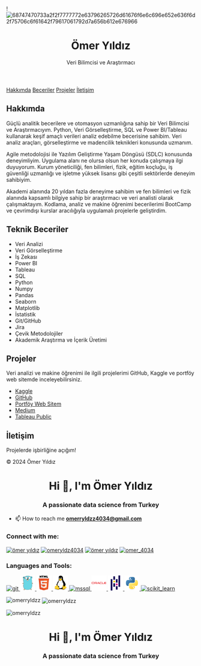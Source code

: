   ! ![68747470733a2f2f7777772e63796265726d61676f6e6c696e652e636f6d2f75706c6f61642f79617061792d7a656b612e676966](https://github.com/omerryldzz/omerryldzz/assets/154246373/de41f101-d7ed-4a1c-925b-5399e7f5b6bd)

<!DOCTYPE html>
<html lang="tr">
<head>
    <meta charset="UTF-8">
    <meta name="viewport" content="width=device-width, initial-scale=1.0">
    <title>Ömer Yıldız - Veri Bilimcisi ve Araştırmacı</title>
 
</head>
<body>
    <header>
        <h1>Ömer Yıldız</h1>
        <p>Veri Bilimcisi ve Araştırmacı</p>
    </header>
    <nav>
        <a href="#about">Hakkımda</a>
        <a href="#skills">Beceriler</a>
        <a href="#projects">Projeler</a>
        <a href="#contact">İletişim</a>
    </nav>
    <section id="about" class="container">
        <h2>Hakkımda</h2>
        <p>Güçlü analitik becerilere ve otomasyon uzmanlığına sahip bir Veri Bilimcisi ve Araştırmacıyım. Python, Veri Görselleştirme, SQL ve Power BI/Tableau kullanarak keşif amaçlı verileri analiz edebilme becerisine sahibim. Veri analiz araçları, görselleştirme ve madencilik teknikleri konusunda uzmanım.</p>
        <p>Agile metodolojisi ile Yazılım Geliştirme Yaşam Döngüsü (SDLC) konusunda deneyimliyim. Uygulama alanı ne olursa olsun her konuda çalışmaya ilgi duyuyorum. Kurum yöneticiliği, fen bilimleri, fizik, eğitim koçluğu, iş güvenliği uzmanlığı ve işletme yüksek lisansı gibi çeşitli sektörlerde deneyim sahibiyim.</p>
        <p>Akademi alanında 20 yıldan fazla deneyime sahibim ve fen bilimleri ve fizik alanında kapsamlı bilgiye sahip bir araştırmacı ve veri analisti olarak çalışmaktayım. Kodlama, analiz ve makine öğrenimi becerilerimi BootCamp ve çevrimdışı kurslar aracılığıyla uygulamalı projelerle geliştirdim.</p>
    </section>
    <section id="skills" class="container">
        <h2>Teknik Beceriler</h2>
        <ul>
            <li>Veri Analizi</li>
            <li>Veri Görselleştirme</li>
            <li>İş Zekası</li>
            <li>Power BI</li>
            <li>Tableau</li>
            <li>SQL</li>
            <li>Python</li>
            <li>Numpy</li>
            <li>Pandas</li>
            <li>Seaborn</li>
            <li>Matplotlib</li>
            <li>İstatistik</li>
            <li>Git/GitHub</li>
            <li>Jira</li>
            <li>Çevik Metodolojiler</li>
            <li>Akademik Araştırma ve İçerik Üretimi</li>
        </ul>
    </section>
    <section id="projects" class="container">
        <h2>Projeler</h2>
        <p>Veri analizi ve makine öğrenimi ile ilgili projelerimi GitHub, Kaggle ve portföy web sitemde inceleyebilirsiniz.</p>
        <ul>
            <li><a href="https://kaggle.com/omeryldz4034" target="_blank">Kaggle</a></li>
            <li><a href="https://github.com/omerryldzz" target="_blank">GitHub</a></li>
            <li><a href="https://ömeryıldız.vercel.app/" target="_blank">Portföy Web Sitem</a></li>
            <li><a href="https://medium.com/@omerryldzz4034" target="_blank">Medium</a></li>
            <li><a href="https://public.tableau.com/app/profile/omerryldzz4034/viz/" target="_blank">Tableau Public</a></li>
        </ul>
    </section>
    <section id="contact" class="container">
        <h2>İletişim</h2>
        <p>Projelerde işbirliğine açığım!</p>
    </section>
    <footer>
        &copy; 2024 Ömer Yıldız
    </footer>
</body>
</html>
<h1 align="center">Hi 👋, I'm Ömer Yıldız</h1>
<h3 align="center">A passionate data science from Turkey</h3>

- 📫 How to reach me **omerryldzz4034@gmail.com**

<h3 align="left">Connect with me:</h3>
<p align="left">
<a href="https://linkedin.com/in/ömer yıldız" target="blank"><img align="center" src="https://raw.githubusercontent.com/rahuldkjain/github-profile-readme-generator/master/src/images/icons/Social/linked-in-alt.svg" alt="ömer yıldız" height="30" width="40" /></a>
<a href="https://kaggle.com/omeryldz4034" target="blank"><img align="center" src="https://raw.githubusercontent.com/rahuldkjain/github-profile-readme-generator/master/src/images/icons/Social/kaggle.svg" alt="omeryldz4034" height="30" width="40" /></a>
<a href="https://www.youtube.com/c/ömer yıldız" target="blank"><img align="center" src="https://raw.githubusercontent.com/rahuldkjain/github-profile-readme-generator/master/src/images/icons/Social/youtube.svg" alt="ömer yıldız" height="30" width="40" /></a>
<a href="https://discord.gg/omer_4034" target="blank"><img align="center" src="https://raw.githubusercontent.com/rahuldkjain/github-profile-readme-generator/master/src/images/icons/Social/discord.svg" alt="omer_4034" height="30" width="40" /></a>
</p>

<h3 align="left">Languages and Tools:</h3>
<p align="left"> <a href="https://git-scm.com/" target="_blank" rel="noreferrer"> <img src="https://www.vectorlogo.zone/logos/git-scm/git-scm-icon.svg" alt="git" width="40" height="40"/> </a> <a href="https://golang.org" target="_blank" rel="noreferrer"> <img src="https://raw.githubusercontent.com/devicons/devicon/master/icons/go/go-original.svg" alt="go" width="40" height="40"/> </a> <a href="https://www.w3.org/html/" target="_blank" rel="noreferrer"> <img src="https://raw.githubusercontent.com/devicons/devicon/master/icons/html5/html5-original-wordmark.svg" alt="html5" width="40" height="40"/> </a> <a href="https://www.linux.org/" target="_blank" rel="noreferrer"> <img src="https://raw.githubusercontent.com/devicons/devicon/master/icons/linux/linux-original.svg" alt="linux" width="40" height="40"/> </a> <a href="https://www.microsoft.com/en-us/sql-server" target="_blank" rel="noreferrer"> <img src="https://www.svgrepo.com/show/303229/microsoft-sql-server-logo.svg" alt="mssql" width="40" height="40"/> </a> <a href="https://www.oracle.com/" target="_blank" rel="noreferrer"> <img src="https://raw.githubusercontent.com/devicons/devicon/master/icons/oracle/oracle-original.svg" alt="oracle" width="40" height="40"/> </a> <a href="https://pandas.pydata.org/" target="_blank" rel="noreferrer"> <img src="https://raw.githubusercontent.com/devicons/devicon/2ae2a900d2f041da66e950e4d48052658d850630/icons/pandas/pandas-original.svg" alt="pandas" width="40" height="40"/> </a> <a href="https://www.python.org" target="_blank" rel="noreferrer"> <img src="https://raw.githubusercontent.com/devicons/devicon/master/icons/python/python-original.svg" alt="python" width="40" height="40"/> </a> <a href="https://scikit-learn.org/" target="_blank" rel="noreferrer"> <img src="https://upload.wikimedia.org/wikipedia/commons/0/05/Scikit_learn_logo_small.svg" alt="scikit_learn" width="40" height="40"/> </a> </p>

<p><img align="left" src="https://github-readme-stats.vercel.app/api/top-langs?username=omerryldzz&show_icons=true&locale=en&layout=compact" alt="omerryldzz" /></p>

<p>&nbsp;<img align="center" src="https://github-readme-stats.vercel.app/api?username=omerryldzz&show_icons=true&locale=en" alt="omerryldzz" /></p>

<p><img align="center" src="https://github-readme-streak-stats.herokuapp.com/?user=omerryldzz&" alt="omerryldzz" /></p>

<h1 align="center">Hi 👋, I'm Ömer Yıldız</h1>
<h3 align="center">A passionate data science from Turkey</h3>

 

 
